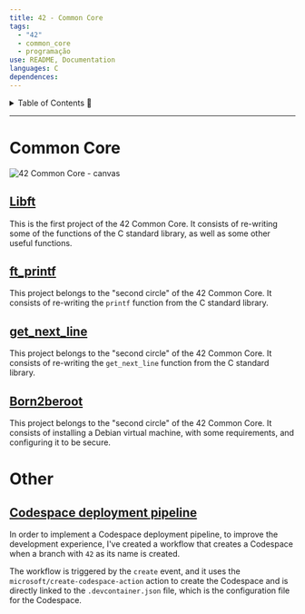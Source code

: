 ```yaml
---
title: 42 - Common Core
tags:
  - "42"
  - common_core
  - programação
use: README, Documentation
languages: C
dependences:
---
```


<details><summary>Table of Contents 🔖</summary>

- [Common Core](#common-core)
  - [Libft](#libft)
  - [ft\_printf](#ft_printf)
  - [get\_next\_line](#get_next_line)
  - [Born2beroot](#born2beroot)
- [Other](#other)
  - [Codespace deployment pipeline](#codespace-deployment-pipeline)

</details>

---

# Common Core

![42 Common Core - canvas](./42_Common_Core-canvas.canvas)

## [Libft](./Libft/README.md)

This is the first project of the 42 Common Core. It consists of re-writing some of the functions of the C standard library, as well as some other useful functions.

## [ft_printf](./ft_printf/README.md)

This project belongs to the "second circle" of the 42 Common Core. It consists of re-writing the `printf` function from the C standard library.

## [get_next_line](./get_next_line/README.md)

This project belongs to the "second circle" of the 42 Common Core. It consists of re-writing the `get_next_line` function from the C standard library.

## [Born2beroot](./Born2beroot/README.md)

This project belongs to the "second circle" of the 42 Common Core. It consists of installing a Debian virtual machine, with some requirements, and configuring it to be secure.

# Other

## [Codespace deployment pipeline](../../../Docs/GH-action_docker-image.md)

In order to implement a Codespace deployment pipeline, to improve the development experience, I've created a workflow that creates a Codespace when a branch with `42` as its name is created.

The workflow is triggered by the `create` event, and it uses the `microsoft/create-codespace-action` action to create the Codespace and is directly linked to the `.devcontainer.json` file, which is the configuration file for the Codespace.
